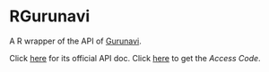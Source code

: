 # RGurunavi
A R wrapper of the API of [Gurunavi](https://www.gnavi.co.jp).

Click [here](http://api.gnavi.co.jp/api/index_e.html) for its official API doc.
Click [here](https://ssl.gnavi.co.jp/api/regist/?p=input) to get the *Access Code*.
